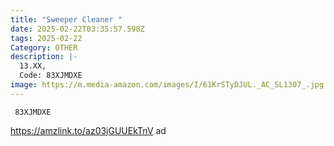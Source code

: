 ```yaml
---
title: "Sweeper Cleaner "
date: 2025-02-22T03:35:57.598Z
tags: 2025-02-22
Category: OTHER
description: |-
  13.XX, 
  Code: 83XJMDXE
image: https://m.media-amazon.com/images/I/61KrSTyDJUL._AC_SL1307_.jpg
---
```

<pre class="language-javascript"><code

class="language-javascript"> 83XJMDXE
</code></pre>

https://amzlink.to/az03jGUUEkTnV   ad
